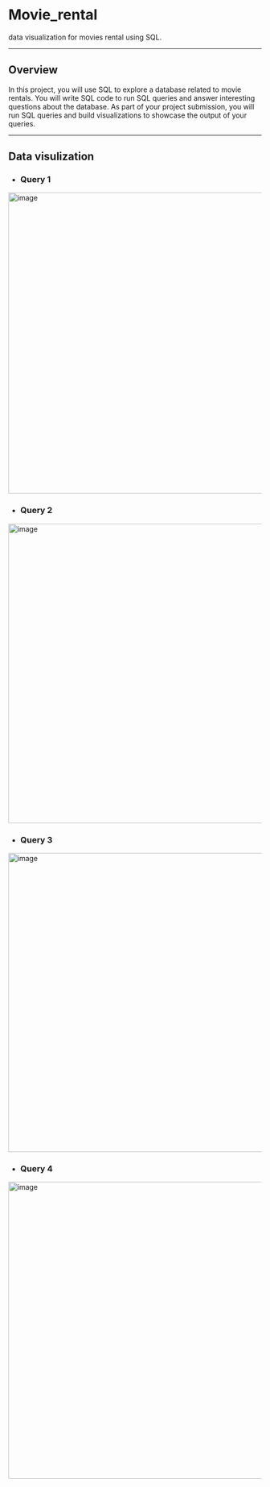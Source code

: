 # Movie_rental

data visualization for movies rental using SQL.

---
## Overview

In this project, you will use SQL to explore a database related to movie rentals. You will write SQL code to run SQL queries and answer interesting questions about the database. As part of your project submission, you will run SQL queries and build visualizations to showcase the output of your queries.

---
## Data visulization


- ### Query 1

<img width="598" alt="image" src="https://user-images.githubusercontent.com/106151987/209434166-196bcd5c-c190-4ce4-8f6f-741df4b3cf1d.png">

- ### Query 2

<img width="595" alt="image" src="https://user-images.githubusercontent.com/106151987/209434348-5c4402ca-915e-4017-a433-8d2f87f8d734.png">

- ### Query 3

<img width="594" alt="image" src="https://user-images.githubusercontent.com/106151987/209434383-2a878b15-c7f2-45b4-9a05-f232bd0e5324.png">

- ### Query 4

<img width="590" alt="image" src="https://user-images.githubusercontent.com/106151987/209434404-fe20c4d4-96a1-4d95-88a2-3270e787d7f2.png">



